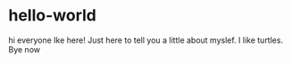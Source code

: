 # hello-world
hi everyone Ike here!
Just here to tell you a little about myslef.
I like turtles.
Bye now
